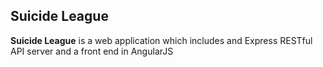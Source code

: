 ## Suicide League ##

**Suicide League** is a web application which includes and Express RESTful API server and a front end in AngularJS



